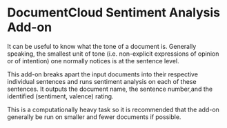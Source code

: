 # DocumentCloud Sentiment Analysis Add-on 
 
It can be useful to know what the tone of a document is.
Generally speaking, the smallest unit of tone (i.e. non-explicit 
expressions of opinion or of intention) one normally notices is 
at the sentence level.

This add-on breaks apart the input documents into their respective
individual sentences and runs sentiment analysis on each of these 
sentences. It outputs the document name, the sentence number,and
the identified (sentiment, valence) rating. 

This is a computationally heavy task so it is recommended that the 
add-on generally be run on smaller and fewer documents if possible.
